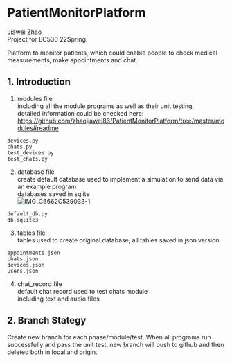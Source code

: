 # PatientMonitorPlatform

Jiawei Zhao  
Project for EC530 22Spring.

Platform to monitor patients, which could enable people to check medical measurements, make appointments and chat.

## 1. Introduction

1. modules file  
   including all the module programs as well as their unit testing  
   detailed information could be checked here: https://github.com/zhaojiawei86/PatientMonitorPlatform/tree/master/modules#readme

```
devices.py
chats.py
test_devices.py
test_chats.py
```

2. database file  
   create default database used to implement a simulation to send data via an example program  
   databases saved in sqlite  
   ![IMG_C6662C539033-1](https://user-images.githubusercontent.com/59852184/159430608-530c1bc9-1216-4b93-87c9-4be581757740.jpeg)

```
default_db.py
db.sqlite3
```

3. tables file  
   tables used to create original database, all tables saved in json version

```
appointments.json
chats.json
devices.json
users.json
```

4. chat_record file  
   default chat record used to test chats module  
   including text and audio files

## 2. Branch Stategy

Create new branch for each phase/module/test. When all programs run successfully and pass the unit test, new branch will push to github and then deleted both in local and origin.
